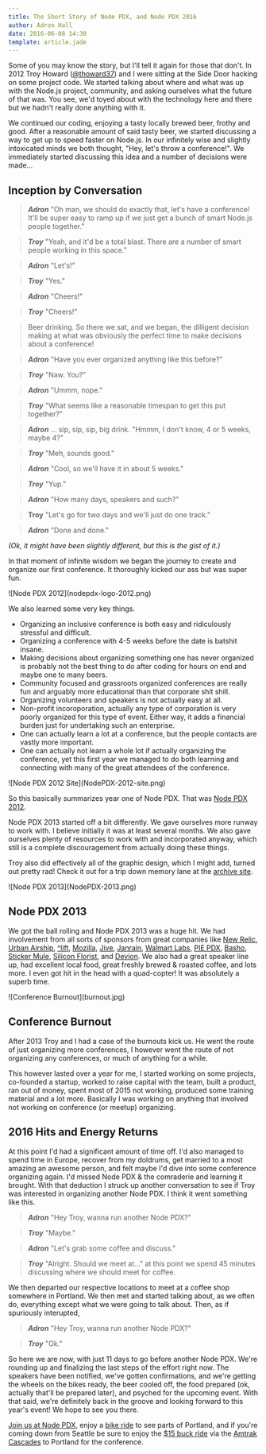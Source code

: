 ```yaml
---
title: The Short Story of Node PDX, and Node PDX 2016
author: Adron Hall
date: 2016-06-08 14:30
template: article.jade
---
```

Some of you may know the story, but I'll tell it again for those that don't. In 2012 Troy Howard ([@thoward37](https://twitter.com/thoward37)) and I were sitting at the Side Door hacking on some project code. We started talking about where and what was up with the Node.js project, community, and asking ourselves what the future of that was. You see, we'd toyed about with the technology here and there but we hadn't really done anything with it.
   
We continued our coding, enjoying a tasty locally brewed beer, frothy and good. After a reasonable amount of said tasty beer, we started discussing a way to get up to speed faster on Node.js. In our infinitely wise and slightly intoxicated minds we both thought, "Hey, let's throw a conference!". We immediately started discussing this idea and a number of decisions were made...

<span class="more"></span>

## Inception by Conversation

> ***Adron*** "Oh man, we should do exactly that, let's have a conference! It'll be super easy to ramp up if we just get a bunch of smart Node.js people together."

> ***Troy*** "Yeah, and it'd be a total blast. There are a number of smart people working in this space."

> ***Adron*** "Let's!"

> ***Troy*** "Yes."

> ***Adron*** "Cheers!"

> ***Troy*** "Cheers!"

> Beer drinking. So there we sat, and we began, the dilligent decision making at what was obviously the perfect time to make decisions about a conference!

> ***Adron*** "Have you ever organized anything like this before?"

> ***Troy*** "Naw. You?"

> ***Adron*** "Ummm, nope."

> ***Troy*** "What seems like a reasonable timespan to get this put together?"

> ***Adron*** ... sip, sip, sip, big drink. "Hmmm, I don't know, 4 or 5 weeks, maybe 4?"

> ***Troy*** "Meh, sounds good."

> ***Adron*** "Cool, so we'll have it in about 5 weeks."

> ***Troy*** "Yup."

> ***Adron*** "How many days, speakers and such?"

> ****Troy**** "Let's go for two days and we'll just do one track."

> ***Adron*** "Done and done."

*(Ok, it might have been slightly different, but this is the gist of it.)*

In that moment of infinite wisdom we began the journey to create and organize our first conference. It thoroughly kicked our ass but was super fun.

<div class="image float-right">
    ![Node PDX 2012](nodepdx-logo-2012.png)
</div>

We also learned some very key things.

* Organizing an inclusive conference is both easy and ridiculously stressful and difficult.
* Organizing a conference with 4-5 weeks before the date is batshit insane.
* Making decisions about organizing something one has never organized is probably not the best thing to do after coding for hours on end and maybe one to many beers.
* Community focused and grassroots organized conferences are really fun and arguably more educational than that corporate shit shill.
* Organizing volunteers and speakers is not actually easy at all.
* Non-profit incoroporation, actually any type of corporation is very poorly organized for this type of event. Either way, it adds a financial burden just for undertaking such an enterprise.
* One can actually learn a lot at a conference, but the people contacts are vastly more important.
* One can actually not learn a whole lot if actually organizing the conference, yet this first year we managed to do both learning and connecting with many of the great attendees of the conference.

<div class="image float-left">
    ![Node PDX 2012 Site](NodePDX-2012-site.png)
</div>

So this basically summarizes year one of Node PDX. That was [Node PDX 2012](http://2012.nodepdx.org/).

Node PDX 2013 started off a bit differently. We gave ourselves more runway to work with. I believe initially it was at least several months. We also gave ourselves plenty of resources to work with and incorporated anyway, which still is a complete discouragement from actually doing these things.

Troy also did effectively all of the graphic design, which I might add, turned out pretty rad! Check it out for a trip down memory lane at the [archive site](http://2013.nodepdx.org/).

<div class="image float-right">
    ![Node PDX 2013](NodePDX-2013.png)
</div>

## Node PDX 2013

We got the ball rolling and Node PDX 2013 was a huge hit. We had involvement from all sorts of sponsors from great companies like [New Relic](https://newrelic.com/), [Urban Airship](https://www.urbanairship.com/), [^lift](https://liftsecurity.io/), [Mozilla](https://www.mozilla.org/en-US/), [Jive](https://www.jivesoftware.com/), [Janrain](http://www.janrain.com/), [Walmart Labs](http://www.walmartlabs.com/), [PIE PDX](http://www.piepdx.com/), [Basho](http://basho.com/), [Sticker Mule](https://www.stickermule.com/), [Silicon Florist](http://siliconflorist.com/), and [Devion](http://devion.com/). We also had a great speaker line up, had excellent local food, great freshly brewed & roasted coffee, and lots more. I even got hit in the head with a quad-copter! It was absolutely a superb time. 

<div class="image float-right">
    ![Conference Burnout](burnout.jpg)
</div>

## Conference Burnout

After 2013 Troy and I had a case of the burnouts kick us. He went the route of just organizing more conferences, I however went the route of not organizing any conferences, or much of anything for a while.

This however lasted over a year for me, I started working on some projects, co-founded a startup, worked to raise capital with the team, built a product, ran out of money, spent most of 2015 not working, produced some training material and a lot more. Basically I was working on anything that involved not working on conference (or meetup) organizing.

## 2016 Hits and Energy Returns

At this point I'd had a significant amount of time off. I'd also managed to spend time in Europe, recover from my doldrums, get married to a most amazing an awesome person, and felt maybe I'd dive into some conference organizing again. I'd missed Node PDX & the comraderie and learning it brought. With that deduction I struck up another conversation to see if Troy was interested in organizing another Node PDX. I think it went something like this.


> ***Adron*** "Hey Troy, wanna run another Node PDX?"

> ***Troy*** "Maybe."

> ***Adron*** "Let's grab some coffee and discuss."

> ***Troy*** "Alright. Should we meet at..." at this point we spend 45 minutes discussing where we should meet for coffee.

We then departed our respective locations to meet at a coffee shop somewhere in Portland. We then met and started talking about, as we often do, everything except what we were going to talk about. Then, as if spuriously interupted,

> ***Adron*** "Hey Troy, wanna run another Node PDX?"

> ***Troy*** "Ok."

So here we are now, with just 11 days to go before another Node PDX. We're rounding up and finalizing the last steps of the effort right now. The speakers have been notified, we've gotten confirmations, and we're getting the wheels on the bikes ready, the beer cooled off, the food prepared (ok, actually that'll be prepared later), and psyched for the upcoming event. With that said, we're definitely back in the groove and looking forward to this year's event! We hope to see you there.

[Join us at Node PDX](http://nodepdx.org/#tickets), enjoy a [bike ride](http://nodepdx.org/lagniappe.html#bikes) to see parts of Portland, and if you're coming down from Seattle be sure to enjoy the [$15 buck ride](http://nodepdx.org/lagniappe.html#geektrain) via the [Amtrak Cascades](http://www.amtrakcascades.com/) to Portland for the conference.



